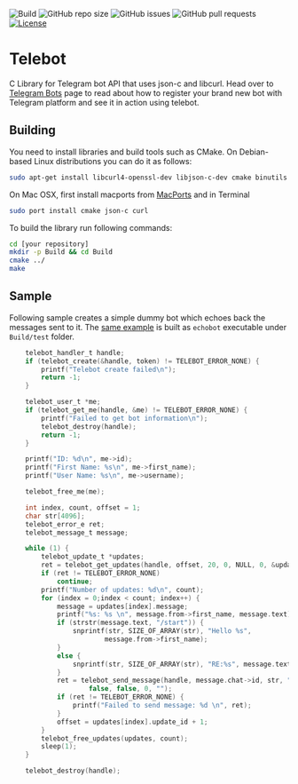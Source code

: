 ![Build](https://github.com/smartnode/telebot/workflows/Build/badge.svg)
![GitHub repo size](https://img.shields.io/github/repo-size/smartnode/telebot)
![GitHub issues](https://img.shields.io/github/issues/smartnode/telebot)
![GitHub pull requests](https://img.shields.io/github/issues-pr/smartnode/telebot)
[![License](https://img.shields.io/badge/License-Apache%202.0-blue.svg)](https://opensource.org/licenses/Apache-2.0)

# Telebot
C Library for Telegram bot API that uses json-c and libcurl.
Head over to [Telegram Bots](https://core.telegram.org/bots) page to read about how to register your brand new bot with Telegram platform and see it in action using telebot.

## Building
You need to install libraries and build tools such as CMake.
On Debian-based Linux distributions you can do it as follows:
```sh
sudo apt-get install libcurl4-openssl-dev libjson-c-dev cmake binutils make
```
On Mac OSX, first install macports from [MacPorts](https://www.macports.org/install.php) and in Terminal
```sh
sudo port install cmake json-c curl
```
To build the library run following commands:
```sh
cd [your repository]
mkdir -p Build && cd Build
cmake ../
make
```

## Sample
Following sample creates a simple dummy bot which echoes back the messages sent to it.
The [same example](test/echobot) is built as `echobot` executable under `Build/test` folder.
```c
    telebot_handler_t handle;
    if (telebot_create(&handle, token) != TELEBOT_ERROR_NONE) {
        printf("Telebot create failed\n");
        return -1;
    }

    telebot_user_t *me;
    if (telebot_get_me(handle, &me) != TELEBOT_ERROR_NONE) {
        printf("Failed to get bot information\n");
        telebot_destroy(handle);
        return -1;
    }

    printf("ID: %d\n", me->id);
    printf("First Name: %s\n", me->first_name);
    printf("User Name: %s\n", me->username);

    telebot_free_me(me);

    int index, count, offset = 1;
    char str[4096];
    telebot_error_e ret;
    telebot_message_t message;

    while (1) {
        telebot_update_t *updates;
        ret = telebot_get_updates(handle, offset, 20, 0, NULL, 0, &updates, &count);
        if (ret != TELEBOT_ERROR_NONE)
            continue;
        printf("Number of updates: %d\n", count);
        for (index = 0;index < count; index++) {
            message = updates[index].message;
            printf("%s: %s \n", message.from->first_name, message.text);
            if (strstr(message.text, "/start")) {
                snprintf(str, SIZE_OF_ARRAY(str), "Hello %s",
                        message.from->first_name);
            }
            else {
                snprintf(str, SIZE_OF_ARRAY(str), "RE:%s", message.text);
            }
            ret = telebot_send_message(handle, message.chat->id, str, "",
                    false, false, 0, "");
            if (ret != TELEBOT_ERROR_NONE) {
                printf("Failed to send message: %d \n", ret);
            }
            offset = updates[index].update_id + 1;
        }
        telebot_free_updates(updates, count);
        sleep(1);
    }

    telebot_destroy(handle);
```
